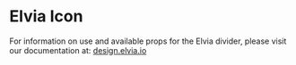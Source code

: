 # Elvia Icon

For information on use and available props for the Elvia divider, please visit our documentation at:
<a href="https://design.elvia.io/components/divider#Overview">design.elvia.io</a>

